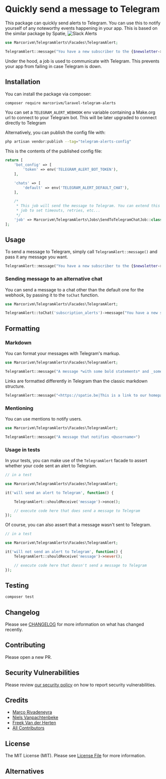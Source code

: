 # Quickly send a message to Telegram

This package can quickly send alerts to Telegram. You can use this to notify yourself of any noteworthy events happening in your app. This is based on the similar package by Spatie, ![Slack Alerts](https://github.com/spatie/laravel-slack-alerts)

```php
use Marcorivm\TelegramAlerts\Facades\TelegramAlert;

TelegramAlert::message("You have a new subscriber to the {$newsletter->name} newsletter!");
```

Under the hood, a job is used to communicate with Telegram. This prevents your app from failing in case Telegram is down.

## Installation

You can install the package via composer:

```bash
composer require marcorivm/laravel-telegram-alerts
```

You can set a `TELEGRAM_ALERT_WEBHOOK` env variable containing a Make.org url to connect to your Telegram bot. This will be later upgraded to connect directly to Telegram


Alternatively, you can publish the config file with:

```bash
php artisan vendor:publish --tag="telegram-alerts-config"
```

This is the contents of the published config file:

```php
return [
    'bot_config' => [
        'token' => env('TELEGRAM_ALERT_BOT_TOKEN'),
    ],

    'chats' => [
        'default' => env('TELEGRAM_ALERT_DEFAULT_CHAT'),
    ],

    /*
     * This job will send the message to Telegram. You can extend this
     * job to set timeouts, retries, etc...
     */
    'job' => Marcorivm\TelegramAlerts\Jobs\SendToTelegramChatJob::class,
];


```

## Usage

To send a message to Telegram, simply call `TelegramAlert::message()` and pass it any message you want.

```php
TelegramAlert::message("You have a new subscriber to the {$newsletter->name} newsletter!");
```


### Sending message to an alternative chat

You can send a message to a chat other than the default one for the webhook, by passing it to the `toChat` function.

```php
use Marcorivm\TelegramAlerts\Facades\TelegramAlert;

TelegramAlert::toChat('subscription_alerts')->message("You have a new subscriber to the {$newsletter->name} newsletter!");
```

## Formatting

### Markdown
You can format your messages with Telegram's markup.

```php
use Marcorivm\TelegramAlerts\Facades\TelegramAlert;

TelegramAlert::message("A message *with some bold statements* and _some italicized text_.");
```

Links are formatted differently in Telegram than the classic markdown structure.

```php
TelegramAlert::message("<https://spatie.be|This is a link to our homepage>");
```

### Mentioning

You can use mentions to notify users.
```php
use Marcorivm\TelegramAlerts\Facades\TelegramAlert;

TelegramAlert::message("A message that notifies <@username>")

```

### Usage in tests

In your tests, you can make use of the `TelegramAlert` facade to assert whether your code sent an alert to Telegram.

```php
// in a test

use Marcorivm\TelegramAlerts\Facades\TelegramAlert;

it('will send an alert to Telegram', function() {

    TelegramAlert::shouldReceive('message')->once();

    // execute code here that does send a message to Telegram
});
```

Of course, you can also assert that a message wasn't sent to Telegram.

```php
// in a test

use Marcorivm\TelegramAlerts\Facades\TelegramAlert;

it('will not send an alert to Telegram', function() {
    TelegramAlert::shouldReceive('message')->never();

    // execute code here that doesn't send a message to Telegram
});
```

## Testing

```bash
composer test
```

## Changelog

Please see [CHANGELOG](CHANGELOG.md) for more information on what has changed recently.

## Contributing

Please open a new PR.

## Security Vulnerabilities

Please review [our security policy](../../security/policy) on how to report security vulnerabilities.

## Credits

- [Marco Rivadeneyra](https://github.com/marcorivm)
- [Niels Vanpachtenbeke](https://github.com/Nielsvanpach)
- [Freek Van der Herten](https://github.com/freekmurze)
- [All Contributors](../../contributors)

## License

The MIT License (MIT). Please see [License File](LICENSE.md) for more information.

## Alternatives
